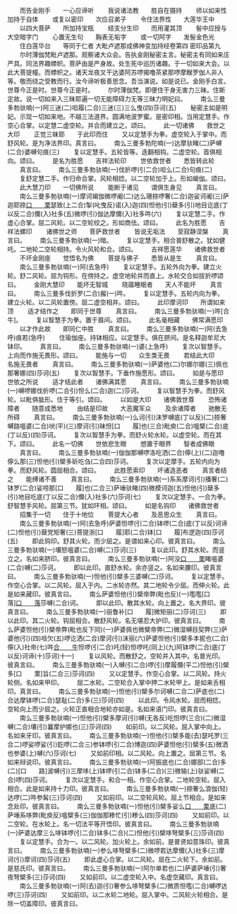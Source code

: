 <!-- { "loadSidebar": true } -->
　　而告金刚手　　一心应谛听
　　我说诸法教　　胜自在摄持
　　师以如来性　　加持于自体
　　或复以密印　　次应召弟子
　　令住法界性　　大莲华王中
　　以四大菩萨　　所加持宝瓶
　　结支分生印　　而用灌其顶
　　髻中应授与　　大空暗字门
　　心置无生句　　胸表无垢字
　　或一切阿字　　发髻金色光
　　住白莲华台　　等同于仁者
大毗卢遮那成佛神变加持经卷第四
密印品第九
　　尔时薄伽梵毗卢遮那。观察诸大众会。告执金刚秘密主言。秘密主有同如来庄严具。同法界趣幖帜。菩萨由是严身故。处生死中巡历诸趣。于一切如来大会。以此大菩提幢。而幖帜之。诸天龙夜叉干达婆阿苏啰揭噜茶紧那啰摩睺罗伽人非人等。敬而绕之受教而行。汝今谛听极善思念。吾当演说。如是说已。金刚手白言。世尊今正是时。世尊今正是时。
　　尔时薄伽梵。即便住于身无害力三昧。住斯定故。说一切如来入三昧耶遍一切无能障碍力无等三昧力明妃曰。
　　南么三曼多勃驮喃(一)阿三迷(二)呾履(二合)三迷(三)三么曳(四)莎诃(五)
　　秘密主如是明妃。示现一切如来地。不越三法道界。圆满地波罗蜜。是密印相。当用定慧手。作空心合掌。以定慧二虚空轮。并合而建立之。颂曰。
　　此一切诸佛　　救世之大印
　　正觉三昧耶　　于此印而住
　　又以定慧手为拳。虚空轮入于掌中。而舒风轮。是为净法界印。真言曰。
　　南么三曼多勃陀喃(一)达摩驮睹(二)萨嚩(二合)婆嚩句痕(三)
　　复以定慧手。五轮皆等。迭翻相钩。二虚空轮。首俱相向。颂曰。
　　是名为胜愿　　吉祥法轮印
　　世依救世者　　悉皆转此轮
　　真言曰。
　　南么三曼多勃驮喃(一)伐折啰(引二合)呾么(二合)句痕(二)
　　复舒定慧二手。作归命合掌。风轮相捻。以二空轮加于上。形如朅伽。颂曰。
　　此大慧刀印　　一切佛所说
　　能断于诸见　　谓俱生身见
　　真言曰。
　　南么三曼多勃驮喃(一)摩诃朅伽微啰阇(二)达么珊捺啰奢(二合)迦娑诃阇(三)萨迦耶捺[口　　栗](二合)瑟致(上二合)掣(叱曳反)诺(入)迦(四)怛他(引)蘖多(引)地目讫底(丁以反二合)儞(入)社多(五)微啰(引)伽达摩儞(入)社多吽(六)
　　复以定慧二手。作虚心合掌。屈二风轮。以二空轮绞之。形如商佉。颂曰。
　　此名为胜愿　　吉祥法螺印
　　诸佛世之师　　菩萨救世者
　　皆说无垢法　　至寂静涅槃
　　真言曰。
　　南么三曼多勃驮喃(一)暗。
　　复以定慧手。相合普舒散之。犹如健吒。二地轮二空轮相持。令火风轮和合。颂曰。
　　吉祥愿莲华　　诸佛救世者
　　不坏金刚座　　觉悟名为佛
　　菩提与佛子　　悉皆从是生
　　真言曰。
　　南么三曼多勃驮喃(一)阿(去急呼)
　　复以定慧手。五轮外向为拳。建立火轮。舒二风轮。屈为钩形。在傍持之。虚空地轮并而直上。水轮交合如拔折啰颂曰。
　　金刚大慧印　　能坏无智城
　　晓寤睡眠者　　天人不能坏
　　真言曰。
　　南么三曼多伐折罗(二合)赧(一)吽。
　　复以定慧手。五轮内向为拳。建立火轮。以二风轮置傍。屈二虚空相并。颂曰。
　　此印摩诃印　　所谓如来顶
　　适才结作之　　即同于世尊
　　真言曰。
　　南么三曼多勃驮喃(一)吽[合　　牛]。
　　复以智慧手为拳。置于眉间。颂曰。
　　此名毫相藏　　佛常满愿印
　　以才作此故　　即同仁中胜
　　真言曰。
　　南么三曼多勃驮喃(一)阿(去急呼)痕若(急呼)
　　住瑜伽座。持钵相应。以定慧手。俱在脐间。是名释迦牟尼大钵印。
　　真言曰。
　　南么三曼多勃驮喃(一)婆(上急呼)
　　复次以智慧手。上向而作施无畏形。颂曰。
　　能施与一切　　众生类无畏
　　若结此大印　　名施无畏者
　　真言曰。
　　南么三曼多勃驮喃(一)萨婆他(二)尔娜尔娜(三)佩也那奢娜(四)莎诃(五)
　　复次以智慧手。下垂作施愿形。颂曰。
　　如是与愿印　　世依之所说
　　适才结此者　　诸佛满其愿
　　真言曰。
　　南么三曼多勃驮喃(一)嚩啰娜伐折啰(二合引)怛么(二合)迦(二)莎诃。
　　复以智慧手为拳。而舒风轮。以毗俱胝形。住于等引。颂曰。
　　以如是大印　　诸佛救世尊
　　恐怖诸障者　　随意成悉地
　　由结是印故　　大恶魔军众
　　及余诸障者　　驰散无所碍
　　真言曰。
　　南么三曼多勃驮喃(一)么诃(引)沫罗嚩底(丁以反)(二)捺奢嚩路嗢婆(二合)吠(平)(三)摩诃(引)昧怛[口　　履]也(三合)毗庾(二合)嗢檗(二合)底(丁以反)(四)莎诃。
　　复次以智慧手为拳。而舒火轮水轮。以虚空轮。而在其下。颂曰。
　　此名一切佛　　世依悲生眼
　　想置于眼界　　智者成佛眼
　　真言曰。
　　南么三曼多勃驮喃(一)伽伽那嚩啰洛吃洒(二合)儜(上)(二)迦噜儜么那(三)怛他(引)檗多斫吃刍(二合四)莎诃。
　　复次以定摩手。五轮内向为拳。而舒风轮。圆屈相合。颂曰。
　　此胜愿索印　　坏诸造恶者
　　真言者结之　　能缚诸不善
　　真言曰。
　　南么三曼多勃驮喃(一)系系摩诃(引)播奢(二)钵罗(二合)娑唠那[口　　履]也(二合三)萨埵驮睹(四)微模诃迦(五)怛他(引)蘖多(引)地目吃底(丁以反二合)儞(入)社多(六)莎诃(七)
　　复次以定慧手。一合为拳。舒智慧手风轮。屈第三节。犹如环相。颂曰。
　　如是名钩印　　诸佛救世者
　　招集于一切　　住于十地位
　　菩提大心者　　及恶思众生
　　真言曰。
　　南么三曼多勃驮喃(一)阿(去急呼)萨婆怛啰(引二合)钵啰(二合)底(丁以反)诃谛(二)怛他(引)蘖党矩奢(三)菩提浙[口　　履]耶(二合)钵[口　　履]布逻迦(四)莎诃(五)
　　即此钩印。舒其火轮。而少屈之。是谓如来心印。彼真言曰。
　　南么三曼多勃驮喃(一)壤怒嗢婆(二合)嚩(二)莎诃(三)
　　复以此印。舒其水轮。而竖立之。名如来脐印。彼真言曰。
　　南么三曼多勃驮喃(一)阿没[口　　栗](二合)睹嗢婆(二合)嚩(二)莎诃。
　　即以此印。直舒水轮。余亦竖之。名如来腰印。彼真言曰。
　　南么三曼多勃驮喃(一)怛他(引)檗多三婆嚩(二)莎诃。
　　复以定慧手。作空心合掌。以二风轮。屈入于内。二水轮亦然。其二地轮令少屈。而伸火轮。此是如来藏印。彼真言曰。
　　南么萨婆怛他(引)檗帝弊(毗也反)(一)嚂嚂[口　　落][口　　落](二)莎嚩(二合)诃。
　　即以此印。散其水轮。向上置之。名大界印。彼真言曰。
　　南么三曼多勃驮喃(一)丽鲁补[口　　履]微矩丽(二)莎诃(三)
　　即以此印。其二火轮。钩屈相合。散舒风轮。名无堪忍大护印。彼真言曰。
　　南么萨婆怛他(引)檗帝弊(毗也反下同)(一)萨婆佩也微檗帝弊(二)微湿嚩目契弊(三)萨婆他(引)(四)唅欠(五)啰讫洒(二合)摩诃(引)沫丽(六)萨婆怛他(引)檗多本抳也(二合)儜(入)社帝(七)吽[合　　牛](八)怛啰(引二合)吒(轻)怛啰吒(同上)(九)阿钵啰(二合)底(丁以反)诃谛(十)莎诃(十一)
　　复以风轮。而散舒之。空轮并入其中。名普光印。彼真言曰。
　　南么三曼多勃驮喃(一)入嚩(引二合)啰(引)摩履儞(平二)怛他(引)檗多[口　　栗]旨(二合三)莎诃(四)
　　又以定慧手。作空心合掌。以二风轮。持火轮侧。名如来甲印。
　　屈二水轮。二空轮合入掌中押二水轮甲上。是如来舌相印。真言曰。
　　南么三曼多勃驮喃(一)怛他(引)檗多尔诃嚩(二合二)萨底也(二)合达摩钵啰(二合)瑟耻(二合)多(三)莎诃(四)
　　以此印。令风水轮。屈而相捻。空轮向上而少屈之。火轮正直相合地轮亦如是。名如来语门印。彼真言曰。
　　南么三曼多勃驮喃(一)怛他(引)檗多摩诃(引)嚩(无各反)吃怛啰(三合)(二)微湿嚩(二合)壤(引)曩摩护娜也(三)莎诃(四)
　　如前印。以二风轮。屈入掌中向上。名如来牙印。彼真言曰。
　　南么三曼多勃驮喃(一)怛他(引)檗多能(去)瑟吒罗(三合二)啰娑啰娑(引)釳啰(二合三)参钵啰(引二合)博迦(四)萨婆怛他(引)檗多(五)微洒也参婆(上)嚩(六)莎诃(七)
　　又如前印相。以二风轮。向上置之。屈第三节。名如来辩说印。彼真言曰。
　　南么三曼多勃驮喃(一)阿振底也(二合)娜部(二合)多(二)[口　　路]波嚩(引)三摩哆(上)钵啰(引二合)钵多(二合)(三)微输(上)驮娑嚩(二合)啰(四)莎诃。
　　复次以定慧手。和合一相。作空心合掌。二地轮空轮。屈入相合。此是如来持十力印。彼真言曰。
　　南么三曼多勃驮喃(一)捺奢么浪伽(轻)达啰(二)吽参髯(三)莎诃(四)
　　又如前印。以二空轮风轮。屈上节相合。是如来念处印。彼真言曰。
　　南么三曼多勃驮喃(一)怛他(引)檗多娑么[口　　栗](三合)底(二)萨埵系哆弊(毗庾反)嗢檗多(三)伽伽那糁忙(引)糁么(四)莎诃(四)
　　又如前印。以二空轮。在水轮上。名一切法平等开悟印。彼真言曰。
　　南么三曼多勃驮喃(一)萨婆达摩三么哆钵啰(引二合)钵多(二合)(二)怛他(引)檗哆弩檗多(三)莎诃(四)
　　复以定慧手。合为一。以二风轮。加火轮上。余如前。是普贤如意珠印。彼真言曰。
　　南么三曼多勃驮喃(一)参么哆弩檗多(二)微啰若达摩儞(入)社多(三)摩诃(引)摩诃(四)莎诃(五)
　　即此虚心合掌。以二风轮。屈在二火轮下。余如前。是慈氏印。彼真言曰。
　　南么三曼多勃驮喃(一)阿尔单若也(二)萨婆萨埵(引)奢夜弩檗多(三)莎诃(四)
　　又如前印。以二虚空轮入中。名虚空藏印。真言曰。
　　南么三曼多勃驮喃(一)阿(去)迦(引)奢参么哆弩檗多(二)微质怛嚂(二合)嚩啰达啰(三)莎诃(四)
　　又如前印。以二水轮二地轮。屈入掌中。二风轮火轮相合。是除一切盖障印。彼真言曰。
